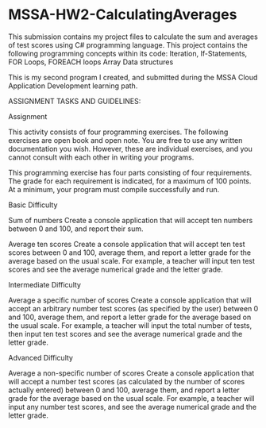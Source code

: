 # MSSA-HW2-CalculatingAverages
This submission contains my project files to calculate the sum and averages of test scores using C# programming language.
This project contains the following programming concepts within its code:
  Iteration,
  If-Statements,
  FOR Loops,
  FOREACH loops
  Array Data structures
  
 This is my second program I created, and submitted during the MSSA Cloud Application Development learning path.
 
 ASSIGNMENT TASKS AND GUIDELINES:
 
Assignment

This activity consists of four programming exercises. The following exercises are open book and open note. You are free to use any written documentation you wish. However, these are individual exercises, and you cannot consult with each other in writing your programs.

This programming exercise has four parts consisting of four requirements. The grade for each requirement is indicated, for a maximum of 100 points. At a minimum, your program must compile successfully and run.

 
Basic Difficulty

Sum of numbers
Create a console application that will accept ten numbers between 0 and 100, and report their sum.

Average ten scores
Create a console application that will accept ten test scores between 0 and 100, average them, and report a letter grade for the average based on the usual scale. For example, a teacher will input ten test scores and see the average numerical grade and the letter grade.

Intermediate Difficulty

Average a specific number of scores
Create a console application that will accept an arbitrary number test scores (as specified by the user) between 0 and 100, average them, and report a letter grade for the average based on the usual scale. For example, a teacher will input the total number of tests, then input ten test scores and see the average numerical grade and the letter grade.

Advanced Difficulty

Average a non-specific number of scores
Create a console application that will accept a number test scores (as calculated by the number of scores actually entered) between 0 and 100, average them, and report a letter grade for the average based on the usual scale. For example, a teacher will input any number test scores, and see the average numerical grade and the letter grade.

